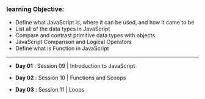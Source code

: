 
### learning Objective:
- Define what JavaScript is, where it can be used, and how it came to be
- List all of the data types in JavaScript
- Compare and contrast primitive data types with objects
- JavaScript Comparison and Logical Operators
- Define what is Function in JavaScript 
______________________________________________________________________________________

- **Day 01** : Session 09 | Introduction to JavaScript

- **Day 02** : Session 10 | Functions and Scoops

- **Day 03** : Session 11 | Loops
